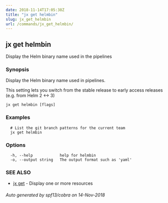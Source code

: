 ```yaml
---
date: 2018-11-14T17:05:38Z
title: "jx get helmbin"
slug: jx_get_helmbin
url: /commands/jx_get_helmbin/
---
```

## jx get helmbin

Display the Helm binary name used in the pipelines

### Synopsis

Display the Helm binary name used in pipelines. 

This setting lets you switch from the stable release to early access releases (e.g. from Helm 2 <-> 3)

```
jx get helmbin [flags]
```

### Examples

```
  # List the git branch patterns for the current team
  jx get helmbin
```

### Options

```
  -h, --help            help for helmbin
  -o, --output string   The output format such as 'yaml'
```

### SEE ALSO

* [jx get](/commands/jx_get/)	 - Display one or more resources

###### Auto generated by spf13/cobra on 14-Nov-2018
